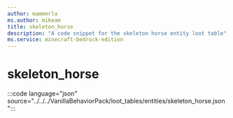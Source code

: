 ```yaml
---
author: mammerla
ms.author: mikeam
title: skeleton_horse
description: "A code snippet for the skeleton horse entity loot table"
ms.service: minecraft-bedrock-edition
---
```


# skeleton_horse

:::code language="json" source="../../../VanillaBehaviorPack/loot_tables/entities/skeleton_horse.json":::

